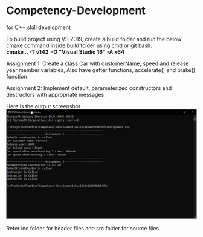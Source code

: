 # Competency-Development
for C++ skill development

To build project using VS 2019, create a build folder and run the below cmake command inside build folder using cmd or git bash.<br>
<b>cmake .. -T v142  -G "Visual Studio 16" -A x64</b>

Assignment 1:
Create a class Car with customerName, speed and release year member variables, 
Also have getter functions, accelerate() and brake() function

Assignment 2:
Implement default, parameterized constructors and destructors with appropriate messages.

Here is the output screenshot<br>
![Output2](Assignment2_output.png)<br>

Refer inc folder for header files and src folder for source files.
